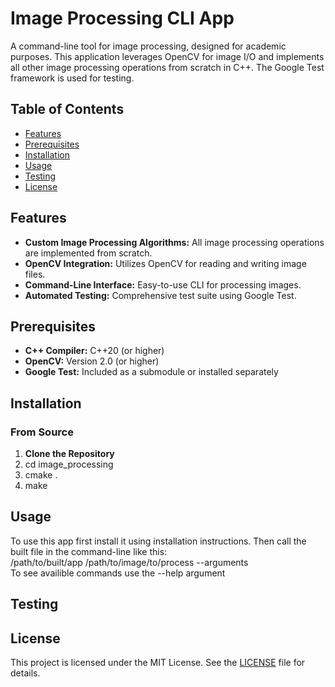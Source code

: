 # Image Processing CLI App

A command-line tool for image processing, designed for academic purposes. This application leverages OpenCV for image I/O and implements all other image processing operations from scratch in C++. The Google Test framework is used for testing.

## Table of Contents
- [Features](#features)
- [Prerequisites](#prerequisites)
- [Installation](#installation)
- [Usage](#usage)
- [Testing](#testing)
- [License](#license)

## Features

- **Custom Image Processing Algorithms:** All image processing operations are implemented from scratch.
- **OpenCV Integration:** Utilizes OpenCV for reading and writing image files.
- **Command-Line Interface:** Easy-to-use CLI for processing images.
- **Automated Testing:** Comprehensive test suite using Google Test.

## Prerequisites

- **C++ Compiler:** C++20 (or higher)
- **OpenCV:** Version 2.0 (or higher)
- **Google Test:** Included as a submodule or installed separately

## Installation

### From Source 

1. **Clone the Repository**
2. cd image_processing
3. cmake .
4. make
   
## Usage

To use this app first install it using installation instructions. Then call the built file in the command-line like this:\
/path/to/built/app /path/to/image/to/process --arguments \
To see availible commands use the --help argument

## Testing


## License

This project is licensed under the MIT License. See the [LICENSE](LICENSE) file for details.
